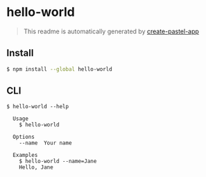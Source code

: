 # hello-world

> This readme is automatically generated by [create-pastel-app](https://github.com/vadimdemedes/create-pastel-app)

## Install

```bash
$ npm install --global hello-world
```

## CLI

```
$ hello-world --help

  Usage
    $ hello-world

  Options
    --name  Your name

  Examples
    $ hello-world --name=Jane
    Hello, Jane
```
